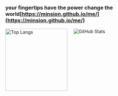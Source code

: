 ### your fingertips have the power change the world[https://minsion.github.io/me/](https://minsion.github.io/me/)
<div style="display: flex">
  <img style="height: 195px; margin-right: 20px;" alt="Top Langs" src="https://github-readme-stats.vercel.app/api/top-langs/?username=minsion&layout=compact&theme=Gradient" />
  <img style="flex: 1" alt="GitHub Stats" src="https://github-readme-stats.vercel.app/api?username=minsion&show_icons=true&theme=Gradient" />
</div>
